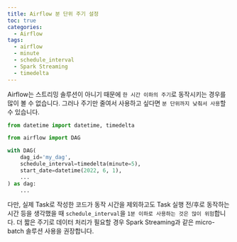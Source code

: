```yaml
---
title: Airflow 분 단위 주기 설정
toc: true
categories:
  - Airflow
tags:
  - airflow
  - minute
  - schedule_interval
  - Spark Streaming
  - timedelta
---
```


Airflow는 스트리밍 솔루션이 아니기 때문에 `한 시간 이하의 주기`로 동작시키는 경우를 많이 볼 수 없습니다. 그러나 주기만 줄여서 사용하고 싶다면 `분 단위까지 낮춰서 사용`할 수 있습니다.

```python
from datetime import datetime, timedelta

from airflow import DAG

with DAG(
    dag_id='my_dag',
    schedule_interval=timedelta(minute=5),
    start_date=datetime(2022, 6, 1),
    ...
) as dag:
	...
```

다만, 실제 Task로 작성한 코드가 동작 시간을 제외하고도 Task 실행 전/후로 동작하는 시간 등을 생각했을 때 `schedule_interval`을 `1분 이하로 사용하는 것은 많이 위험`합니다. 더 짧은 주기로 데이터 처리가 필요할 경우 Spark Streaming과 같은 micro-batch 솔루션 사용을 권장합니다.
